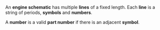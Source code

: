 An **engine schematic** has multiple **lines** of a fixed length. Each **line** is a string of periods, **symbols** and **numbers**.

A **number** is a valid **part number** if there is an adjacent **symbol**.

